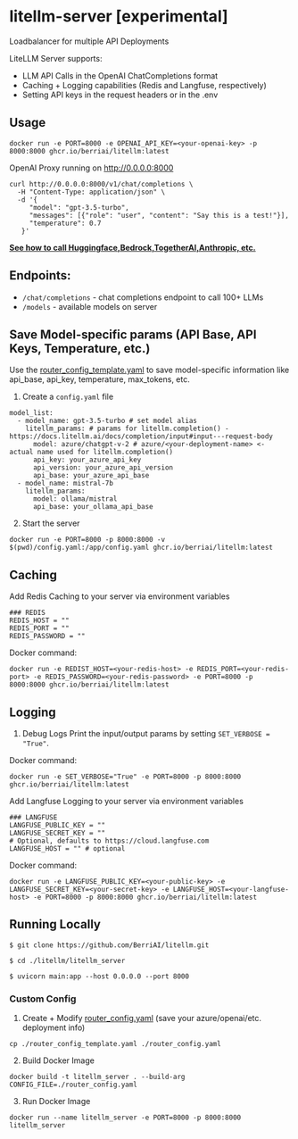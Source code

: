 # litellm-server [experimental]

Loadbalancer for multiple API Deployments

LiteLLM Server supports: 
- LLM API Calls in the OpenAI ChatCompletions format 
- Caching + Logging capabilities (Redis and Langfuse, respectively)
- Setting API keys in the request headers or in the .env 

## Usage 

```shell
docker run -e PORT=8000 -e OPENAI_API_KEY=<your-openai-key> -p 8000:8000 ghcr.io/berriai/litellm:latest
```
OpenAI Proxy running on http://0.0.0.0:8000

```shell
curl http://0.0.0.0:8000/v1/chat/completions \
  -H "Content-Type: application/json" \
  -d '{
     "model": "gpt-3.5-turbo",
     "messages": [{"role": "user", "content": "Say this is a test!"}],
     "temperature": 0.7
   }'
```

[**See how to call Huggingface,Bedrock,TogetherAI,Anthropic, etc.**](https://docs.litellm.ai/docs/providers)
## Endpoints:
- `/chat/completions` - chat completions endpoint to call 100+ LLMs
- `/models` - available models on server

## Save Model-specific params (API Base, API Keys, Temperature, etc.)
Use the [router_config_template.yaml](https://github.com/BerriAI/litellm/blob/main/router_config_template.yaml) to save model-specific information like api_base, api_key, temperature, max_tokens, etc. 

1. Create a `config.yaml` file
```shell
model_list:
  - model_name: gpt-3.5-turbo # set model alias 
    litellm_params: # params for litellm.completion() - https://docs.litellm.ai/docs/completion/input#input---request-body
      model: azure/chatgpt-v-2 # azure/<your-deployment-name> <- actual name used for litellm.completion()
      api_key: your_azure_api_key
      api_version: your_azure_api_version
      api_base: your_azure_api_base
  - model_name: mistral-7b
    litellm_params:
      model: ollama/mistral
      api_base: your_ollama_api_base
```

2. Start the server

```shell
docker run -e PORT=8000 -p 8000:8000 -v $(pwd)/config.yaml:/app/config.yaml ghcr.io/berriai/litellm:latest
```
## Caching 

Add Redis Caching to your server via environment variables  

```env
### REDIS
REDIS_HOST = "" 
REDIS_PORT = "" 
REDIS_PASSWORD = "" 
```

Docker command: 

```shell
docker run -e REDIST_HOST=<your-redis-host> -e REDIS_PORT=<your-redis-port> -e REDIS_PASSWORD=<your-redis-password> -e PORT=8000 -p 8000:8000 ghcr.io/berriai/litellm:latest
```

## Logging 

1. Debug Logs
Print the input/output params by setting `SET_VERBOSE = "True"`.

Docker command:

```shell
docker run -e SET_VERBOSE="True" -e PORT=8000 -p 8000:8000 ghcr.io/berriai/litellm:latest
```

Add Langfuse Logging to your server via environment variables  

```env
### LANGFUSE
LANGFUSE_PUBLIC_KEY = ""
LANGFUSE_SECRET_KEY = ""
# Optional, defaults to https://cloud.langfuse.com
LANGFUSE_HOST = "" # optional
```

Docker command: 

```shell
docker run -e LANGFUSE_PUBLIC_KEY=<your-public-key> -e LANGFUSE_SECRET_KEY=<your-secret-key> -e LANGFUSE_HOST=<your-langfuse-host> -e PORT=8000 -p 8000:8000 ghcr.io/berriai/litellm:latest
```

## Running Locally
```shell 
$ git clone https://github.com/BerriAI/litellm.git
```
```shell
$ cd ./litellm/litellm_server
```

```shell
$ uvicorn main:app --host 0.0.0.0 --port 8000
```
### Custom Config 
1. Create + Modify [router_config.yaml](https://github.com/BerriAI/litellm/blob/main/router_config_template.yaml) (save your azure/openai/etc. deployment info)
```shell
cp ./router_config_template.yaml ./router_config.yaml
```
2. Build Docker Image
```shell
docker build -t litellm_server . --build-arg CONFIG_FILE=./router_config.yaml 
```
3. Run Docker Image
```shell
docker run --name litellm_server -e PORT=8000 -p 8000:8000 litellm_server
```
